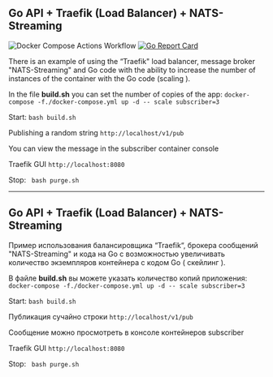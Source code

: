## Go API + Traefik (Load Balancer) + NATS-Streaming

![Docker Compose Actions Workflow](https://github.com/dxavx/go_traefik_nats-streaming/workflows/Docker%20Compose%20Actions%20Workflow/badge.svg?branch=master) 
[![Go Report Card](https://goreportcard.com/badge/github.com/dxavx/go_traefik_nats-streaming)](https://goreportcard.com/report/github.com/dxavx/go_traefik_nats-streaming)


There is an example of using the “Traefik"  load balancer,  message broker "NATS-Streaming" and Go code with the ability to increase the number of instances of the container with the Go code (scaling ).  

In the file __build.sh__ you can set the number of copies of the app: `docker-compose -f./docker-compose.yml up -d -- scale subscriber=3`

Start: ``` bash build.sh ```

Publishing a random string ``` http://localhost/v1/pub ```

You can view the message in the subscriber container console

Traefik GUI ``` http://localhost:8080 ```

Stop: ``` bash purge.sh``` 

*** 
## Go API + Traefik (Load Balancer) + NATS-Streaming


Пример использования балансировщика “Traefik“, брокера сообщений "NATS-Streaming" и кода на Go с возможностью увеличивать количество экземпляров контейнера с кодом Go ( скейлинг ).  

В файле __build.sh__ вы можете указать количество копий приложения: `docker-compose -f./docker-compose.yml up -d -- scale subscriber=3`

Start: ``` bash build.sh ```

Публикация сучайно строки ``` http://localhost/v1/pub ```

Сообщение можно просмотреть в консоле контейнеров subscriber

Traefik GUI ``` http://localhost:8080 ```

Stop: ``` bash purge.sh``` 